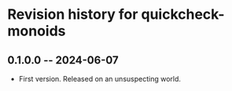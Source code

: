# Revision history for quickcheck-monoids

## 0.1.0.0 -- 2024-06-07

* First version. Released on an unsuspecting world.
